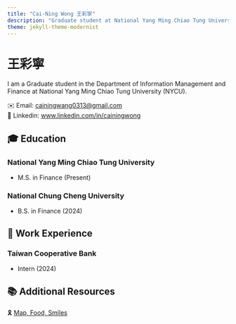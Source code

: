 ```yaml
---
title: "Cai-Ning Wong 王彩寧"
description: "Graduate student at National Yang Ming Chiao Tung University"
theme: jekyll-theme-modernist
---
```


# 王彩寧  
I am a Graduate student in the Department of Information Management and Finance at National Yang Ming Chiao Tung University (NYCU).  

✉️ Email: cainingwang0313@gmail.com  
🧷 Linkedin: www.linkedin.com/in/cainingwong

## 🎓 Education  

### National Yang Ming Chiao Tung University  
- M.S. in Finance (Present)  

### National Chung Cheng University  
- B.S. in Finance (2024)

## 👜 Work Experience

### Taiwan Cooperative Bank
- Intern (2024)
  
## 📚 Additional Resources  
🎗️ [Map, Food, Smiles](https://github.com/HWTeng-Teaching/202502-Financial-Econometrics/blob/7add4179af23da621274892f1cb1bc351e61c851/313707006_Cai%20Ning/README.md)  
